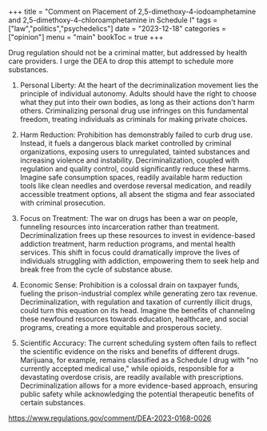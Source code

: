 +++
title = "Comment on Placement of 2,5-dimethoxy-4-iodoamphetamine and 2,5-dimethoxy-4-chloroamphetamine in Schedule I"
tags = ["law","politics","psychedelics"]
date = "2023-12-18"
categories = ["opinion"]
menu = "main"
bookToc = true
+++

Drug regulation should not be a criminal matter, but addressed by health care providers. I urge the DEA to drop this attempt to schedule more substances.

1. Personal Liberty: At the heart of the decriminalization movement lies the principle of individual autonomy. Adults should have the right to choose what they put into their own bodies, as long as their actions don't harm others. Criminalizing personal drug use infringes on this fundamental freedom, treating individuals as criminals for making private choices.

2. Harm Reduction: Prohibition has demonstrably failed to curb drug use. Instead, it fuels a dangerous black market controlled by criminal organizations, exposing users to unregulated, tainted substances and increasing violence and instability. Decriminalization, coupled with regulation and quality control, could significantly reduce these harms. Imagine safe consumption spaces, readily available harm reduction tools like clean needles and overdose reversal medication, and readily accessible treatment options, all absent the stigma and fear associated with criminal prosecution.

3. Focus on Treatment: The war on drugs has been a war on people, funneling resources into incarceration rather than treatment. Decriminalization frees up these resources to invest in evidence-based addiction treatment, harm reduction programs, and mental health services. This shift in focus could dramatically improve the lives of individuals struggling with addiction, empowering them to seek help and break free from the cycle of substance abuse.

4. Economic Sense: Prohibition is a colossal drain on taxpayer funds, fueling the prison-industrial complex while generating zero tax revenue. Decriminalization, with regulation and taxation of currently illicit drugs, could turn this equation on its head. Imagine the benefits of channeling these newfound resources towards education, healthcare, and social programs, creating a more equitable and prosperous society.

5. Scientific Accuracy: The current scheduling system often fails to reflect the scientific evidence on the risks and benefits of different drugs. Marijuana, for example, remains classified as a Schedule I drug with "no currently accepted medical use," while opioids, responsible for a devastating overdose crisis, are readily available with prescriptions. Decriminalization allows for a more evidence-based approach, ensuring public safety while acknowledging the potential therapeutic benefits of certain substances.

https://www.regulations.gov/comment/DEA-2023-0168-0026
